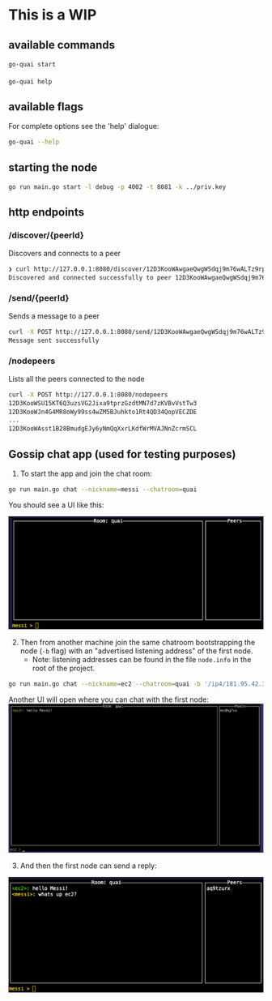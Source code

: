 # This is a WIP

## available commands

```bash
go-quai start

go-quai help
```
## available flags

For complete options see the 'help' dialogue:

```bash
go-quai --help
  ```

## starting the node

```bash
go run main.go start -l debug -p 4002 -t 8081 -k ../priv.key
```
## http endpoints

### /discover/{peerId}
Discovers and connects to a peer

```bash
❯ curl http://127.0.0.1:8080/discover/12D3KooWAwgaeQwgWSdqj9m76wALTz9rpKDGBP6grxQ7hzA2ZVCk
Discovered and connected successfully to peer 12D3KooWAwgaeQwgWSdqj9m76wALTz9rpKDGBP6grxQ7hzA2ZVCk
```

### /send/{peerId}
Sends a message to a peer

```bash
curl -X POST http://127.0.0.1:8080/send/12D3KooWAwgaeQwgWSdqj9m76wALTz9rpKDGBP6grxQ7hzA2ZVCk -d "Hello from peer #1"
Message sent successfully
```

### /nodepeers
Lists all the peers connected to the node

```bash
curl -X POST http://127.0.0.1:8080/nodepeers
12D3KooWSU15KT6Q3uzsVG2Jixa9tprzGzdtMN7d7zKVBvVstTw3
12D3KooWJn4G4MR8oWy99ss4wZM5BJuhkto1Rt4QD34QopVECZDE
...
12D3KooWAsst1B28BmudgEJy6yNmQqXxrLKdfWrMVAJNnZcrmSCL
```

## Gossip chat app (used for testing purposes)

1. To start the app and join the chat room:

  ```bash
  go run main.go chat --nickname=messi --chatroom=quai
  ```

  You should see a UI like this:

  <img src="image-1.png" alt="Image description" width="600" height="auto">

2. Then from another machine join the same chatroom bootstrapping the node (`-b` flag) with an "advertised listening address" of the first node.
   - Note: listening addresses can be found in the file `node.info` in the root of the project.

  ```bash
  go run main.go chat --nickname=ec2 --chatroom=quai -b '/ip4/181.95.42.32/tcp/4001/p2p/12D3KooWAsSneYwJ2RV93FpYZUpdXmZLz6FJZNUNddMcmrdhg7vx'
  ```

  Another UI will open where you can chat with the first node:
  <img src="image-2.png" alt="Image description" width="600" height="auto">

3. And then the first node can send a reply:

  <img src="image-3.png" alt="Image description" width="600" height="auto">


